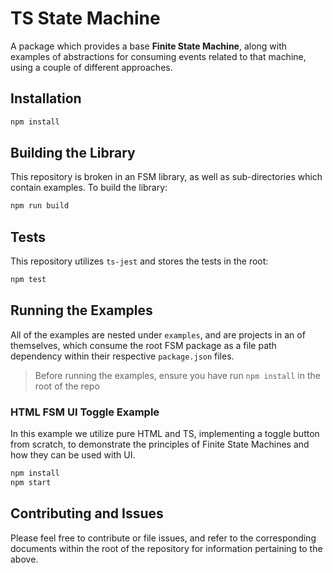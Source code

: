 # TS State Machine

A package which provides a base **Finite State Machine**, along with examples of abstractions for consuming events related to that machine, using a couple of different approaches.

## Installation

```sh
npm install
```

## Building the Library

This repository is broken in an FSM library, as well as sub-directories which contain examples. To build the library:

```sh
npm run build
```

## Tests

This repository utilizes `ts-jest` and stores the tests in the root:

```sh
npm test
```

## Running the Examples

All of the examples are nested under `examples`, and are projects in an of themselves, which consume the root FSM package as a file path dependency within their respective `package.json` files.

> Before running the examples, ensure you have run `npm install` in the root of the repo

### HTML FSM UI Toggle Example

In this example we utilize pure HTML and TS, implementing a toggle button from scratch, to demonstrate the principles of Finite State Machines and how they can be used with UI.

```sh
npm install
npm start
```

## Contributing and Issues

Please feel free to contribute or file issues, and refer to the corresponding documents within the root of the repository for information pertaining to the above.
